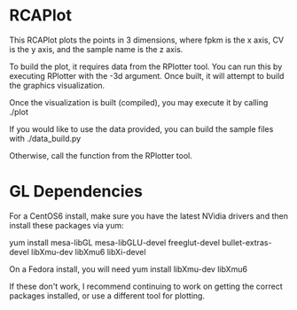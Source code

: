 RCAPlot
=======

This RCAPlot plots the points in 3 dimensions, where fpkm is the x axis, CV is the y axis, and the sample name is the z axis.

To build the plot, it requires data from the RPlotter tool. You can run this by executing RPlotter with the -3d argument. Once built, it will attempt to build the graphics visualization.

Once the visualization is built (compiled), you may execute it by calling ./plot

If you would like to use the data provided, you can build the sample files with ./data_build.py 

Otherwise, call the function from the RPlotter tool.

GL Dependencies
===============
For a CentOS6 install, make sure you have the latest NVidia drivers and then install these packages via yum:

yum install mesa-libGL mesa-libGLU-devel freeglut-devel bullet-extras-devel libXmu-dev libXmu6 libXi-devel

On a Fedora install, you will need
yum install libXmu-dev libXmu6

If these don't work, I recommend continuing to work on getting the correct packages installed, or use a different tool for plotting. 
